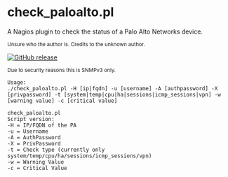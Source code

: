 # check_paloalto.pl
A Nagios plugin to check the status of a Palo Alto Networks device.

<sub>Unsure who the author is. Credits to the unknown author.</sub>

[![GitHub release](https://img.shields.io/github/release/FoUStep/check_paloalto.pl.svg)](https://GitHub.com/FoUStep/check_paloalto.pl/releases/)

<sub>Due to security reasons this is SNMPv3 only.</sub>
```
Usage:
./check_paloalto.pl -H [ip|fqdn] -u [username] -A [authpassword] -X [privpassword] -t [system|temp|cpu|ha|sessions|icmp_sessions|vpn] -w [warning value] -c [critical value]

check_paloalto.pl
Script version:
-H = IP/FQDN of the PA
-u = Username
-A = AuthPassword
-X = PrivPassword
-t = Check type (currently only system/temp/cpu/ha/sessions/icmp_sessions/vpn)
-w = Warning Value
-c = Critical Value
```
